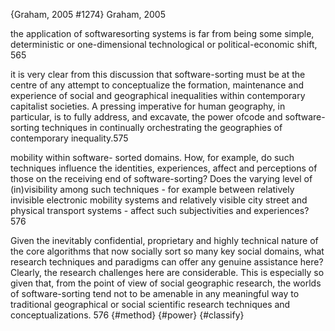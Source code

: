 ﻿{Graham, 2005 #1274}
Graham, 2005

the application of softwaresorting systems is far from being some simple, deterministic or one-dimensional technological or political-economic shift, 565

it is very clear from this discussion that software-sorting must be at the centre of any attempt to conceptualize the formation, maintenance and experience of social and geographical inequalities within contemporary capitalist societies. A pressing imperative for human geography, in particular, is to fully address, and excavate, the power ofcode and software-sorting techniques in continually orchestrating the geographies of contemporary inequality.575 

mobility within software- sorted domains. How, for example, do such techniques influence the identities, experiences, affect and perceptions of those on the receiving end of software-sorting? Does the varying level of (in)visibility among such techniques - for example between relatively invisible electronic mobility systems and relatively visible city street and physical transport systems - affect such subjectivities and experiences? 576

Given the inevitably confidential, proprietary and highly technical nature of the core algorithms that now socially sort so many key social domains, what research techniques and paradigms can offer any genuine assistance here? Clearly, the research challenges here are considerable. This is especially so given that, from the point of view of social geographic research, the worlds of software-sorting tend not to be amenable in any meaningful way to traditional geographical or social scientific research techniques and conceptualizations. 576 {#method} {#power} {#classify}




